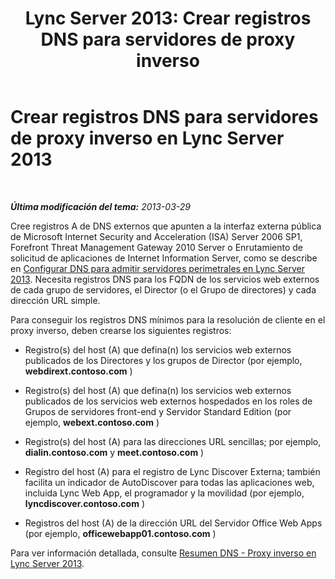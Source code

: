 ﻿---
title: 'Lync Server 2013: Crear registros DNS para servidores de proxy inverso'
TOCTitle: Crear registros DNS para servidores de proxy inverso
ms:assetid: b3513339-e49b-4665-80f1-b5a1c81a0e2e
ms:mtpsurl: https://technet.microsoft.com/es-es/library/Gg429719(v=OCS.15)
ms:contentKeyID: 48276407
ms.date: 01/07/2017
mtps_version: v=OCS.15
ms.translationtype: HT
---

# Crear registros DNS para servidores de proxy inverso en Lync Server 2013

 

_**Última modificación del tema:** 2013-03-29_

Cree registros A de DNS externos que apunten a la interfaz externa pública de Microsoft Internet Security and Acceleration (ISA) Server 2006 SP1, Forefront Threat Management Gateway 2010 Server o Enrutamiento de solicitud de aplicaciones de Internet Information Server, como se describe en [Configurar DNS para admitir servidores perimetrales en Lync Server 2013](lync-server-2013-configure-dns-for-edge-support.md). Necesita registros DNS para los FQDN de los servicios web externos de cada grupo de servidores, el Director (o el Grupo de directores) y cada dirección URL simple.

Para conseguir los registros DNS mínimos para la resolución de cliente en el proxy inverso, deben crearse los siguientes registros:

  - Registro(s) del host (A) que defina(n) los servicios web externos publicados de los Directores y los grupos de Director (por ejemplo, **webdirext.contoso.com** )

  - Registro(s) del host (A) que defina(n) los servicios web externos publicados de los servicios web externos hospedados en los roles de Grupos de servidores front-end y Servidor Standard Edition (por ejemplo, **webext.contoso.com** )

  - Registro(s) del host (A) para las direcciones URL sencillas; por ejemplo, **dialin.contoso.com** y **meet.contoso.com** )

  - Registro del host (A) para el registro de Lync Discover Externa; también facilita un indicador de AutoDiscover para todas las aplicaciones web, incluida Lync Web App, el programador y la movilidad (por ejemplo, **lyncdiscover.contoso.com** )

  - Registros del host (A) de la dirección URL del Servidor Office Web Apps (por ejemplo, **officewebapp01.contoso.com** )

Para ver información detallada, consulte [Resumen DNS - Proxy inverso en Lync Server 2013](lync-server-2013-dns-summary-reverse-proxy.md).

